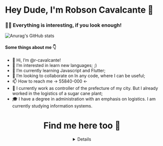 # Hey Dude, I'm Robson Cavalcante 🖖

### 👨‍💻 Everything is interesting, if you look enough!

   ![Anurag's GitHub stats](https://github-readme-stats.vercel.app/api?username=r-cavalcante&show_icons=true&theme=default) 




#### Some things about me 👇
- 👋 Hi, I’m @r-cavalcante!
- 👀 I’m interested in learn new languages; ;)
- 🌱 I’m currently learning Javascript and Flutter;
- 💞️ I’m looking to collaborate on In any code, where I can be useful;
- 📫 How to reach me -> 55840-000 <-
- 💼 I currently work as controller of the prefecture of my city. But I already worked in the logistics of a sugar cane plant;
- 🎓 I have a degree in administration with an emphasis on logistics. I am currently studying information systems.
 

# <center> Find me here too 👀
<details align="center">
        <!-- Gmail -->
        <a href="mailto:robsoncavalcante162@gmail.com" target="_blank"><img alt="Gmail"
                src="https://img.shields.io/badge/-Gmail-EA4335?style=flat-square&logo=Gmail&logoColor=white">
        </a>
        </a>
        <!-- Instagram -->
        <a href="https://www.instagram.com/robson.cavalcantee/" target="_blank"><img alt="Instagram"
                src="https://img.shields.io/badge/-Instagram-E4405F?style=flat-square&logo=Instagram&logoColor=white">
        </a>
        <!-- Linkedin -->
        <a href="https://www.linkedin.com/in/robson-cavalcante-38a93120b/" target="_blank"><img alt="Linkedin"
                src="https://img.shields.io/badge/-Linkedin-0A66C2?style=flat-square&logo=Linkedin&logoColor=white">
        </a>
        <!-- Youtube -->
        <a href="https://www.youtube.com/channel/UCurn_Pqk9uFmDFmsLl4_ygw" target="_blank"><img alt="Youtube"
                src="https://img.shields.io/badge/-Youtube-FF0000?style=flat-square&logo=Youtube&logoColor=white">
        </a>
    </p>
</details>
